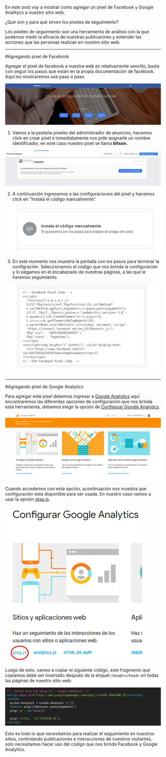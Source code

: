 <!--
.. title: Píxel de seguimiento
.. slug: pixel-de-seguimiento
.. date: 2018-05-21 15:34:00 UTC-03:00
.. tags: 
.. category: 
.. link: 
.. description: 
.. type: text
.. author: @maleCuervo
-->

En este post voy a mostrar como agregar un píxel de Facebook y Google Analitycs a nuestro sitio web.

¿Qué son y para qué sirven los píxeles de seguimiento?

Los píxeles de seguimiento son una herramienta de análisis con la que podemos medir la eficacia de nuestras publicacines y entender las acciones que las personas realizan en nuestro sitio web.

---

#Agregando píxel de Facebook

Agregar el píxel de facebook a nuestra web es relativamente sencillo, basta con seguir los pasos que están en la propia documentación de facebook. Aquí les mostraremos ese paso a paso.

![imagen](/img/pixel/intro-pixel.png)

1) Vamos a la pestaña píxeles del administrador de anuncios, hacemos click en crear píxel e inmediatamente nos pide asignarle un nombre identificador, en este caso nuestro píxel se llama **bitson.**

![imagen](/img/pixel/confi-pixel.png)

2) A continuación ingresamos a las configuraciones del píxel y hacemos click en "Instala el código manualmente".

![imagen](/img/pixel/instalacion-manual.png)

3) En este momento nos muestra la pantalla con los pasos para terminar la configración.
Seleccionamos el código que nos brinda la configuración y lo pegamos en el encabezado de nuestras páginas, a las que le haremos seguimiento.

![imagen](/img/pixel/script-facebook.png)

---

#Agregando píxel de Google Analytics

Para agregar este píxel debemos ingresar a [Google Analytics](https://developers.google.com/analytics "Google Analytics") aquí encontraremos las diferentes opciones de configuración que nos brinda esta herramienta, debemos elegir la opción de [Configurar Google Analytics](https://developers.google.com/analytics/devguides/collection/?hl=es-419 "Configurar Google Analytics"). 

![imagen](/img/pixel/google-analytics.png)	

Cuando accedemos con esta opción, acontinuación nos muestra que configuración esta disponible para ser usada. En nuestro caso vamos a usar la opción [gtag.js](https://developers.google.com/analytics/devguides/collection/gtagjs/?hl=es-419 "gtag.js").

![imagen](/img/pixel/gtag.png)

Luego de esto, vamos a copiar el siguiente código, este fragmento que copiamos debe ser insertado después de la etiquet `<head></head>` en todas las páginas de nuestro sitio web.

![imagen](/img/pixel/script-google.png)

Esto es todo lo que necesitamos para realizar el seguimiento en nuestros sitios, controlando publicaciones e interacciones de nuestros visitantes, solo necesitamos hacer uso del código que nos brinda Facebook y Google Analytics.
